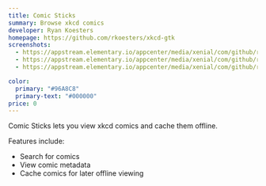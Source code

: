 ```yaml
---
title: Comic Sticks
summary: Browse xkcd comics
developer: Ryan Koesters
homepage: https://github.com/rkoesters/xkcd-gtk
screenshots:
  - https://appstream.elementary.io/appcenter/media/xenial/com/github/rkoesters.xkcd-gtk.desktop/C5BB2314184220A0267870BB6591773F/screenshots/image-1_orig.png
  - https://appstream.elementary.io/appcenter/media/xenial/com/github/rkoesters.xkcd-gtk.desktop/C5BB2314184220A0267870BB6591773F/screenshots/image-2_orig.png
  - https://appstream.elementary.io/appcenter/media/xenial/com/github/rkoesters.xkcd-gtk.desktop/C5BB2314184220A0267870BB6591773F/screenshots/image-3_orig.png

color:
  primary: "#96A8C8"
  primary-text: "#000000"
price: 0
---
```


<p>Comic Sticks lets you view xkcd comics and cache them offline.</p>
<p>Features include:</p>
<ul>
  <li>Search for comics</li>
  <li>View comic metadata</li>
  <li>Cache comics for later offline viewing</li>
</ul>